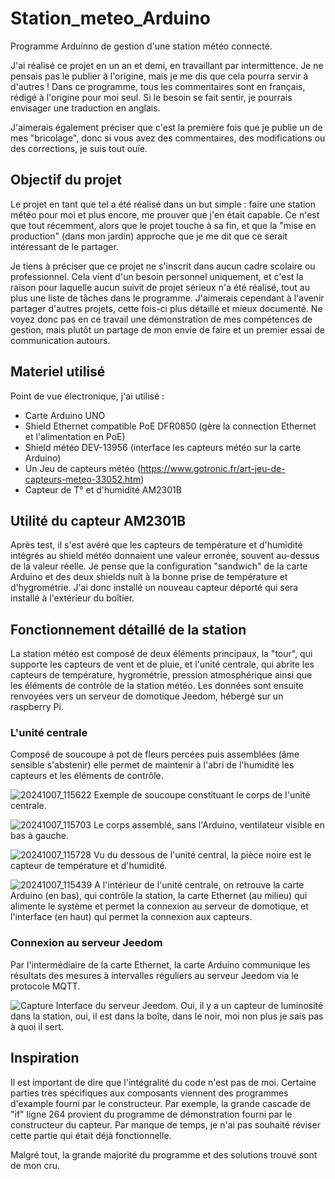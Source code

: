 # Station_meteo_Arduino
Programme Arduinno de gestion d'une station météo connecté.

J'ai réalisé ce projet en un an et demi, en travaillant par intermittence. Je ne pensais pas le publier à l'origine, mais je me dis que cela pourra servir à d'autres !
Dans ce programme, tous les commentaires sont en français, rédigé à l'origine pour moi seul. Si le besoin se fait sentir, je pourrais envisager une traduction en anglais.

J'aimerais également préciser que c'est la première fois que je publie un de mes "bricolage", donc si vous avez des commentaires, des modifications ou des corrections, je suis tout ouïe.

## Objectif du projet
Le projet en tant que tel a été réalisé dans un but simple : faire une station météo pour moi et plus encore, me prouver que j'en était capable.
Ce n'est que tout récemment, alors que le projet touche à sa fin, et que la "mise en production" (dans mon jardin) approche que je me dit que ce serait intéressant de le partager.

Je tiens à préciser que ce projet ne s'inscrit dans aucun cadre scolaire ou professionnel. Cela vient d'un besoin personnel uniquement, et c'est la raison pour laquelle aucun suivit de projet sérieux n'a été réalisé, tout au plus une liste de tâches dans le programme. J'aimerais cependant à l'avenir partager d'autres projets, cette fois-ci plus détaillé et mieux documenté.
Ne voyez donc pas en ce travail une démonstration de mes compétences de gestion, mais plutôt un partage de mon envie de faire et un premier essai de communication autours.

## Materiel utilisé
Point de vue électronique, j'ai utilisé :
- Carte Arduino UNO
- Shield Ethernet compatible PoE DFR0850 (gère la connection Ethernet et l'alimentation en PoE)
- Shield météo DEV-13956 (interface les capteurs météo sur la carte Arduino)
- Un Jeu de capteurs météo (https://www.gotronic.fr/art-jeu-de-capteurs-meteo-33052.htm)
- Capteur de T° et d'humidité AM2301B

## Utilité du capteur AM2301B
Après test, il s'est avéré que les capteurs de température et d'humidité intégrés au shield météo donnaient une valeur erronée, souvent au-dessus de la valeur réelle. Je pense que la configuration "sandwich" de la carte Arduino et des deux shields nuit à la bonne prise de température et d'hygrométrie. J'ai donc installé un nouveau capteur déporté qui sera installé à l'extérieur du boîtier.

## Fonctionnement détaillé de la station
La station météo est composé de deux éléments principaux, la "tour", qui supporte les capteurs de vent et de pluie, et l'unité centrale, qui abrite les capteurs de température, hygrométrie, pression atmosphérique ainsi que les éléments de contrôle de la station météo. Les données sont ensuite renvoyées vers un serveur de domotique Jeedom, hébergé sur un raspberry Pi. 

### L'unité centrale
Composé de soucoupe à pot de fleurs percées puis assemblées (âme sensible s'abstenir) elle permet de maintenir à l'abri de l'humidité les capteurs et les éléments de contrôle.

![20241007_115622](https://github.com/user-attachments/assets/b98ad360-3eaa-49a6-ab39-b65277b7ba76)
Exemple de soucoupe constituant le corps de l'unité centrale.


![20241007_115703](https://github.com/user-attachments/assets/e46cbb4e-185f-48d3-bbf3-7dd5a1b83df6)
Le corps assemblé, sans l'Arduino, ventilateur visible en bas à gauche.


![20241007_115728](https://github.com/user-attachments/assets/776e8226-0970-4afc-a4c1-cf45f8fa08cf)
Vu du dessous de l'unité central, la pièce noire est le capteur de température et d'humidité.


![20241007_115439](https://github.com/user-attachments/assets/b10d2b18-46e2-47bf-929f-2e3678d6b1ba)
A l'intérieur de l'unité centrale, on retrouve la carte Arduino (en bas), qui contrôle la station, la carte Ethernet (au milieu) qui alimente le système et permet la connexion au serveur de domotique, et l'interface (en haut) qui permet la connexion aux capteurs.


### Connexion au serveur Jeedom
Par l'intermédiaire de la carte Ethernet, la carte Arduino communique les résultats des mesures à intervalles réguliers au serveur Jeedom via le protocole MQTT.

![Capture](https://github.com/user-attachments/assets/6fbafa16-a4f8-49a2-a3f4-7f26bd2a7481)
Interface du serveur Jeedom.
Oui, il y a un capteur de luminosité dans la station, oui, il est dans la boîte, dans le noir, moi non plus je sais pas à quoi il sert.


## Inspiration 
Il est important de dire que l'intégralité du code n'est pas de moi. Certaine parties très spécifiques aux composants viennent des programmes d'example fourni par le constructeur.
Par exemple, la grande cascade de "if" ligne 264 provient du programme de démonstration fourni par le constructeur du capteur. Par manque de temps, je n'ai pas souhaité réviser cette partie qui était déjà fonctionnelle.

Malgré tout, la grande majorité du programme et des solutions trouvé sont de mon cru.
